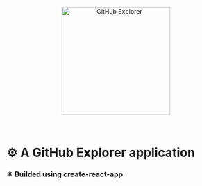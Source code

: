 <p align="center">
  <img
    src="https://github.githubassets.com/images/email/explore/explore-gradient-icon.png"
    alt="GitHub Explorer"
    width='250'
    height='250'
    >
</p>

<br>

# ⚙️ A GitHub Explorer application

### ⚛️ Builded using create-react-app
